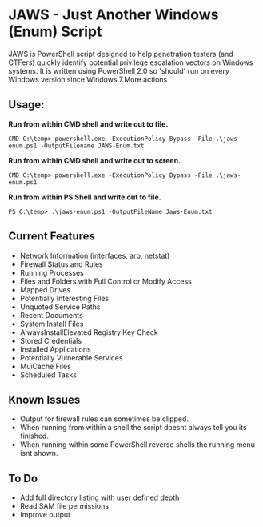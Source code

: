 # JAWS - Just Another Windows (Enum) Script

JAWS is PowerShell script designed to help penetration testers (and CTFers) quickly identify potential privilege escalation vectors on Windows systems. It is written using PowerShell 2.0 so 'should' run on every Windows version since Windows 7.More actions

## Usage:


**Run from within CMD shell and write out to file.**
```
CMD C:\temp> powershell.exe -ExecutionPolicy Bypass -File .\jaws-enum.ps1 -OutputFilename JAWS-Enum.txt
```
**Run from within CMD shell and write out to screen.**
```
CMD C:\temp> powershell.exe -ExecutionPolicy Bypass -File .\jaws-enum.ps1
```
**Run from within PS Shell and write out to file.**
```
PS C:\temp> .\jaws-enum.ps1 -OutputFileName Jaws-Enum.txt
```

## Current Features
  - Network Information (interfaces, arp, netstat)
  - Firewall Status and Rules
  - Running Processes
  - Files and Folders with Full Control or Modify Access
  - Mapped Drives
  - Potentially Interesting Files
  - Unquoted Service Paths
  - Recent Documents
  - System Install Files 
  - AlwaysInstallElevated Registry Key Check
  - Stored Credentials
  - Installed Applications
  - Potentially Vulnerable Services
  - MuiCache Files
  - Scheduled Tasks

## Known Issues

- Output for firewall rules can sometimes be clipped.
- When running from within a shell the script doesnt always tell you its finished.
- When running within some PowerShell reverse shells the running menu isnt shown. 



## To Do
  - Add full directory listing with user defined depth
  - Read SAM file permissions
  - Improve output
